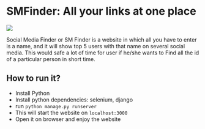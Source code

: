 # SMFinder: All your links at one place

<img src="https://github.com/karanjot-s/SMFinder/blob/main/logooo.jpg">

Social Media Finder or SM Finder is a website in which all you have to enter is a name, and it will show top 5 users with that name on several social media.
This would safe a lot of time
for user if he/she wants to
Find all the id of a particular
person in short time.

## How to run it?

- Install Python
- Install python dependencies: selenium, django
- run `python manage.py runserver`
- This will start the website on `localhost:3000`
- Open it on browser and enjoy the website
